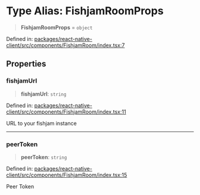 # Type Alias: FishjamRoomProps

> **FishjamRoomProps** = `object`

Defined in: [packages/react-native-client/src/components/FishjamRoom/index.tsx:7](https://github.com/fishjam-cloud/mobile-client-sdk/blob/a60616b68cd043388665165d49f98ce759f80517/packages/react-native-client/src/components/FishjamRoom/index.tsx#L7)

## Properties

### fishjamUrl

> **fishjamUrl**: `string`

Defined in: [packages/react-native-client/src/components/FishjamRoom/index.tsx:11](https://github.com/fishjam-cloud/mobile-client-sdk/blob/a60616b68cd043388665165d49f98ce759f80517/packages/react-native-client/src/components/FishjamRoom/index.tsx#L11)

URL to your fishjam instance

***

### peerToken

> **peerToken**: `string`

Defined in: [packages/react-native-client/src/components/FishjamRoom/index.tsx:15](https://github.com/fishjam-cloud/mobile-client-sdk/blob/a60616b68cd043388665165d49f98ce759f80517/packages/react-native-client/src/components/FishjamRoom/index.tsx#L15)

Peer Token

